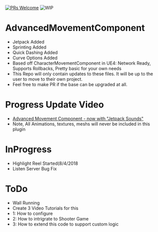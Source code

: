 [![PRs Welcome](https://img.shields.io/badge/PRs-welcome-brightgreen.svg?style=flat-square)](http://makeapullrequest.com)
![WIP](https://img.shields.io/badge/Project-EarlyRelease-yellowgreen.svg)

# AdvancedMovementComponent
* Jetpack Added
* Sprinting Added
* Quick Dashing Added
* Curve Options Added
* Based off CharacterMovementComponent in UE4: Network Ready, Supports Rollbacks, Pretty basic for your own needs
* This Repo will only contain updates to these files. It will be up to the user to move to their own project.
* Feel free to make PR if the base can be upgraded at all. 

# Progress Update Video
* [Advanced Movement Component - now with "Jetpack Sounds"](https://www.youtube.com/watch?v=IPu-ed0Nt4k)
* Note, All Animations, textures, meshs will never be included in this plugin

# InProgress
* Highlight Reel Started(8/4/2018
* Listen Server Bug Fix

# ToDo
* Wall Running
* Create 3 Video Tutorials for this
* 1: How to configure
* 2: How to intrigrate to Shooter Game
* 3: How to extend this code to support custom logic
